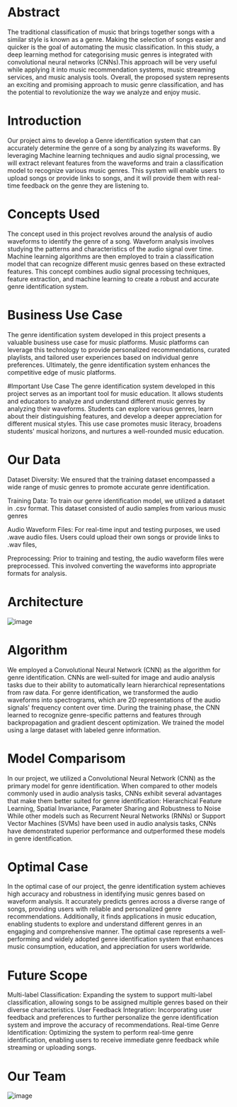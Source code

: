 # Abstract
The traditional classification of music that brings together songs with a similar style is known as a genre.  Making the selection of songs easier and quicker is the goal of automating the music classification. In this study, a deep learning method for categorising music genres is integrated with convolutional neural networks (CNNs).This approach will be very useful while applying it into music recommendation systems, music streaming services, and music analysis tools. Overall, the proposed system represents an exciting and promising approach to music genre classification, and has the potential to revolutionize the way we analyze and enjoy music.

# Introduction
Our project aims to develop a Genre identification system that can accurately determine the genre of a song by analyzing its waveforms. By leveraging Machine learning techniques and audio signal processing, we will extract relevant features from the waveforms and train a classification model to recognize various music genres. This system will enable users to upload songs or provide links to songs, and it will provide them with real-time feedback on the genre they are listening to.

# Concepts Used
The concept used in this project revolves around the analysis of audio waveforms to identify the genre of a song. Waveform analysis involves studying the patterns and characteristics of the audio signal over time. Machine learning algorithms are then employed to train a classification model that can recognize different music genres based on these extracted features. This concept combines audio signal processing techniques, feature extraction, and machine learning to create a robust and accurate genre identification system.

# Business Use Case
The genre identification system developed in this project presents a valuable business use case for music platforms. Music platforms can leverage this technology to provide personalized recommendations, curated playlists, and tailored user experiences based on individual genre preferences. Ultimately, the genre identification system enhances the competitive edge of music platforms.

#Important Use Case
The genre identification system developed in this project serves as an important tool for music education. It allows students and educators to analyze and understand different music genres by analyzing their waveforms. Students can explore various genres, learn about their distinguishing features, and develop a deeper appreciation for different musical styles. This use case promotes music literacy, broadens students' musical horizons, and nurtures a well-rounded music education. 

# Our Data
Dataset Diversity: We ensured that the training dataset encompassed a wide range of music genres to promote accurate genre identification.

Training Data: To train our genre identification model, we utilized a dataset in .csv format. This dataset consisted of audio samples from various music genres

Audio Waveform Files: For real-time input and testing purposes, we used .wave audio files. Users could upload their own songs or provide links to .wav files,

Preprocessing: Prior to training and testing, the audio waveform files were preprocessed. This involved converting the waveforms into appropriate formats for analysis.

# Architecture 

![image](https://github.com/KasiR07/Genre-Classification-System/assets/108777263/b0751720-6663-4f55-ac43-f43af928c989)

# Algorithm 
We employed a Convolutional Neural Network (CNN) as the algorithm for genre identification. CNNs are well-suited for image and audio analysis tasks due to their ability to automatically learn hierarchical representations from raw data. For genre identification, we transformed the audio waveforms into spectrograms, which are 2D representations of the audio signals' frequency content over time. During the training phase, the CNN learned to recognize genre-specific patterns and features through backpropagation and gradient descent optimization. We trained the model using a large dataset with labeled genre information.

# Model Comparisom
In our project, we utilized a Convolutional Neural Network (CNN) as the primary model for genre identification. When compared to other models commonly used in audio analysis tasks, CNNs exhibit several advantages that make them better suited for genre identification:
      Hierarchical Feature Learning,
      Spatial Invariance,
      Parameter Sharing and
      Robustness to Noise
While other models such as Recurrent Neural Networks (RNNs) or Support Vector Machines (SVMs) have been used in audio analysis tasks, CNNs have demonstrated superior performance and outperformed these models in genre identification.

# Optimal Case
In the optimal case of our project, the genre identification system achieves high accuracy and robustness in identifying music genres based on waveform analysis. It accurately predicts genres across a diverse range of songs, providing users with reliable and personalized genre recommendations. Additionally, it finds applications in music education, enabling students to explore and understand different genres in an engaging and comprehensive manner. The optimal case represents a well-performing and widely adopted genre identification system that enhances music consumption, education, and appreciation for users worldwide.

# Future Scope
Multi-label Classification: Expanding the system to support multi-label classification, allowing songs to be assigned multiple genres based on their diverse characteristics. User Feedback Integration: Incorporating user feedback and preferences to further personalize the genre identification system and improve the accuracy of recommendations. Real-time Genre Identification: Optimizing the system
to perform real-time genre identification, enabling users to receive immediate genre feedback while streaming or uploading songs.

# Our Team

![image](https://github.com/KasiR07/Genre-Classification-System/assets/108777263/5efbfd22-9531-4fd6-9c24-0f985dda0252)













